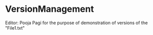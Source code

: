 # VersionManagement
Editor: Pooja Pagi
for the purpose of demonstration of versions of the "File1.txt"
